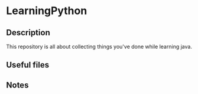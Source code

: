# LearningPython

## Description

This repository is all about collecting things you've done while learning java.

## Useful files



## Notes


